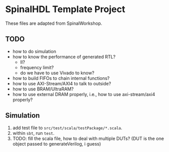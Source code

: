 # SpinalHDL Template Project

These files are adapted from SpinalWorkshop.


## TODO

- how to do simulation
- how to know the performance of generated RTL?
   - II?
   - frequency limit?
   - do we have to use Vivado to know?
- how to build FIFOs to chain internal functions?
- how to use AXI-Stream/AXI4 to talk to outside?
- how to use BRAM/UltraRAM?
- how to use external DRAM properly, i.e., how to use axi-stream/axi4 properly?

## Simulation

1. add test file to `src/test/scala/testPackage/*.scala`.
2. within `sbt`, run `test`.
3. TODO: fill the scala file, how to deal with multiple DUTs? (DUT is the one object passed to generateVerilog, i guess)
